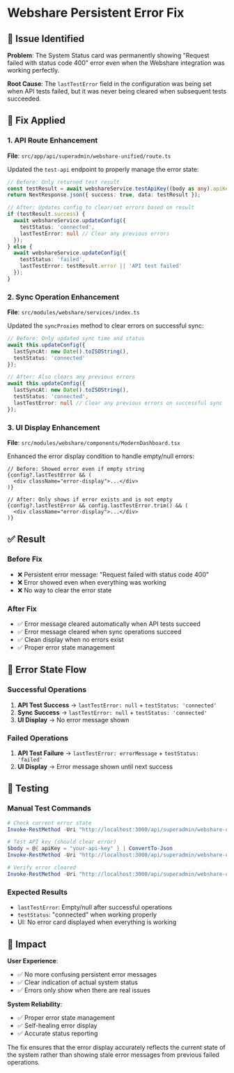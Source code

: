 # Webshare Persistent Error Fix

## 🐛 Issue Identified

**Problem**: The System Status card was permanently showing "Request failed with status code 400" error even when the Webshare integration was working perfectly.

**Root Cause**: The `lastTestError` field in the configuration was being set when API tests failed, but it was never being cleared when subsequent tests succeeded.

## 🔧 Fix Applied

### 1. **API Route Enhancement**
**File**: `src/app/api/superadmin/webshare-unified/route.ts`

Updated the `test-api` endpoint to properly manage the error state:

```typescript
// Before: Only returned test result
const testResult = await webshareService.testApiKey((body as any).apiKey);
return NextResponse.json({ success: true, data: testResult });

// After: Updates config to clear/set errors based on result
if (testResult.success) {
  await webshareService.updateConfig({
    testStatus: 'connected',
    lastTestError: null // Clear any previous errors
  });
} else {
  await webshareService.updateConfig({
    testStatus: 'failed',
    lastTestError: testResult.error || 'API test failed'
  });
}
```

### 2. **Sync Operation Enhancement**
**File**: `src/modules/webshare/services/index.ts`

Updated the `syncProxies` method to clear errors on successful sync:

```typescript
// Before: Only updated sync time and status
await this.updateConfig({
  lastSyncAt: new Date().toISOString(),
  testStatus: 'connected'
});

// After: Also clears any previous errors
await this.updateConfig({
  lastSyncAt: new Date().toISOString(),
  testStatus: 'connected',
  lastTestError: null // Clear any previous errors on successful sync
});
```

### 3. **UI Display Enhancement**
**File**: `src/modules/webshare/components/ModernDashboard.tsx`

Enhanced the error display condition to handle empty/null errors:

```tsx
// Before: Showed error even if empty string
{config?.lastTestError && (
  <div className="error-display">...</div>
)}

// After: Only shows if error exists and is not empty
{config?.lastTestError && config.lastTestError.trim() && (
  <div className="error-display">...</div>
)}
```

## ✅ Result

### Before Fix
- ❌ Persistent error message: "Request failed with status code 400"
- ❌ Error showed even when everything was working
- ❌ No way to clear the error state

### After Fix
- ✅ Error message cleared automatically when API tests succeed
- ✅ Error message cleared when sync operations succeed
- ✅ Clean display when no errors exist
- ✅ Proper error state management

## 🔄 Error State Flow

### Successful Operations
1. **API Test Success** → `lastTestError: null` + `testStatus: 'connected'`
2. **Sync Success** → `lastTestError: null` + `testStatus: 'connected'`
3. **UI Display** → No error message shown

### Failed Operations
1. **API Test Failure** → `lastTestError: errorMessage` + `testStatus: 'failed'`
2. **UI Display** → Error message shown until next success

## 🧪 Testing

### Manual Test Commands
```powershell
# Check current error state
Invoke-RestMethod -Uri "http://localhost:3000/api/superadmin/webshare-unified?action=config" | Select-Object -ExpandProperty data | Select-Object lastTestError, testStatus

# Test API key (should clear error)
$body = @{ apiKey = "your-api-key" } | ConvertTo-Json
Invoke-RestMethod -Uri "http://localhost:3000/api/superadmin/webshare-unified?action=test-api" -Method POST -Body $body -ContentType "application/json"

# Verify error cleared
Invoke-RestMethod -Uri "http://localhost:3000/api/superadmin/webshare-unified?action=config" | Select-Object -ExpandProperty data | Select-Object lastTestError, testStatus
```

### Expected Results
- `lastTestError`: Empty/null after successful operations
- `testStatus`: "connected" when working properly
- UI: No error card displayed when everything is working

## 🎯 Impact

**User Experience**:
- ✅ No more confusing persistent error messages
- ✅ Clear indication of actual system status
- ✅ Errors only show when there are real issues

**System Reliability**:
- ✅ Proper error state management
- ✅ Self-healing error display
- ✅ Accurate status reporting

The fix ensures that the error display accurately reflects the current state of the system rather than showing stale error messages from previous failed operations.

